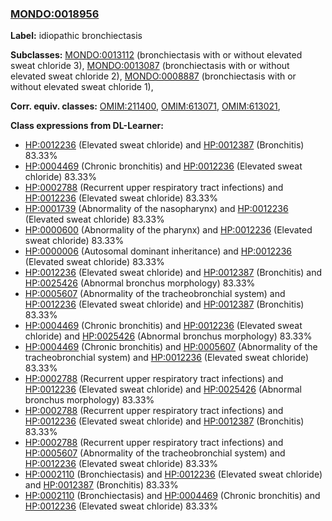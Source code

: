 
### [MONDO:0018956](http://purl.obolibrary.org/obo/MONDO_0018956)
**Label:** idiopathic bronchiectasis

**Subclasses:** [MONDO:0013112](http://purl.obolibrary.org/obo/MONDO_0013112) (bronchiectasis with or without elevated sweat chloride 3), [MONDO:0013087](http://purl.obolibrary.org/obo/MONDO_0013087) (bronchiectasis with or without elevated sweat chloride 2), [MONDO:0008887](http://purl.obolibrary.org/obo/MONDO_0008887) (bronchiectasis with or without elevated sweat chloride 1), 

**Corr. equiv. classes:** [OMIM:211400](http://purl.obolibrary.org/obo/OMIM_211400), [OMIM:613071](http://purl.obolibrary.org/obo/OMIM_613071), [OMIM:613021](http://purl.obolibrary.org/obo/OMIM_613021), 

**Class expressions from DL-Learner:**

- [HP:0012236](http://purl.obolibrary.org/obo/HP_0012236) (Elevated sweat chloride) and [HP:0012387](http://purl.obolibrary.org/obo/HP_0012387) (Bronchitis) 83.33%
- [HP:0004469](http://purl.obolibrary.org/obo/HP_0004469) (Chronic bronchitis) and [HP:0012236](http://purl.obolibrary.org/obo/HP_0012236) (Elevated sweat chloride) 83.33%
- [HP:0002788](http://purl.obolibrary.org/obo/HP_0002788) (Recurrent upper respiratory tract infections) and [HP:0012236](http://purl.obolibrary.org/obo/HP_0012236) (Elevated sweat chloride) 83.33%
- [HP:0001739](http://purl.obolibrary.org/obo/HP_0001739) (Abnormality of the nasopharynx) and [HP:0012236](http://purl.obolibrary.org/obo/HP_0012236) (Elevated sweat chloride) 83.33%
- [HP:0000600](http://purl.obolibrary.org/obo/HP_0000600) (Abnormality of the pharynx) and [HP:0012236](http://purl.obolibrary.org/obo/HP_0012236) (Elevated sweat chloride) 83.33%
- [HP:0000006](http://purl.obolibrary.org/obo/HP_0000006) (Autosomal dominant inheritance) and [HP:0012236](http://purl.obolibrary.org/obo/HP_0012236) (Elevated sweat chloride) 83.33%
- [HP:0012236](http://purl.obolibrary.org/obo/HP_0012236) (Elevated sweat chloride) and [HP:0012387](http://purl.obolibrary.org/obo/HP_0012387) (Bronchitis) and [HP:0025426](http://purl.obolibrary.org/obo/HP_0025426) (Abnormal bronchus morphology) 83.33%
- [HP:0005607](http://purl.obolibrary.org/obo/HP_0005607) (Abnormality of the tracheobronchial system) and [HP:0012236](http://purl.obolibrary.org/obo/HP_0012236) (Elevated sweat chloride) and [HP:0012387](http://purl.obolibrary.org/obo/HP_0012387) (Bronchitis) 83.33%
- [HP:0004469](http://purl.obolibrary.org/obo/HP_0004469) (Chronic bronchitis) and [HP:0012236](http://purl.obolibrary.org/obo/HP_0012236) (Elevated sweat chloride) and [HP:0025426](http://purl.obolibrary.org/obo/HP_0025426) (Abnormal bronchus morphology) 83.33%
- [HP:0004469](http://purl.obolibrary.org/obo/HP_0004469) (Chronic bronchitis) and [HP:0005607](http://purl.obolibrary.org/obo/HP_0005607) (Abnormality of the tracheobronchial system) and [HP:0012236](http://purl.obolibrary.org/obo/HP_0012236) (Elevated sweat chloride) 83.33%
- [HP:0002788](http://purl.obolibrary.org/obo/HP_0002788) (Recurrent upper respiratory tract infections) and [HP:0012236](http://purl.obolibrary.org/obo/HP_0012236) (Elevated sweat chloride) and [HP:0025426](http://purl.obolibrary.org/obo/HP_0025426) (Abnormal bronchus morphology) 83.33%
- [HP:0002788](http://purl.obolibrary.org/obo/HP_0002788) (Recurrent upper respiratory tract infections) and [HP:0012236](http://purl.obolibrary.org/obo/HP_0012236) (Elevated sweat chloride) and [HP:0012387](http://purl.obolibrary.org/obo/HP_0012387) (Bronchitis) 83.33%
- [HP:0002788](http://purl.obolibrary.org/obo/HP_0002788) (Recurrent upper respiratory tract infections) and [HP:0005607](http://purl.obolibrary.org/obo/HP_0005607) (Abnormality of the tracheobronchial system) and [HP:0012236](http://purl.obolibrary.org/obo/HP_0012236) (Elevated sweat chloride) 83.33%
- [HP:0002110](http://purl.obolibrary.org/obo/HP_0002110) (Bronchiectasis) and [HP:0012236](http://purl.obolibrary.org/obo/HP_0012236) (Elevated sweat chloride) and [HP:0012387](http://purl.obolibrary.org/obo/HP_0012387) (Bronchitis) 83.33%
- [HP:0002110](http://purl.obolibrary.org/obo/HP_0002110) (Bronchiectasis) and [HP:0004469](http://purl.obolibrary.org/obo/HP_0004469) (Chronic bronchitis) and [HP:0012236](http://purl.obolibrary.org/obo/HP_0012236) (Elevated sweat chloride) 83.33%


